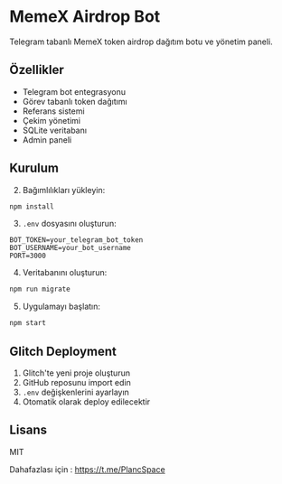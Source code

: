 # MemeX Airdrop Bot

Telegram tabanlı MemeX token airdrop dağıtım botu ve yönetim paneli.

## Özellikler

- Telegram bot entegrasyonu
- Görev tabanlı token dağıtımı
- Referans sistemi
- Çekim yönetimi
- SQLite veritabanı
- Admin paneli

## Kurulum


2. Bağımlılıkları yükleyin:
```bash
npm install
```

3. `.env` dosyasını oluşturun:
```env
BOT_TOKEN=your_telegram_bot_token
BOT_USERNAME=your_bot_username
PORT=3000
```

4. Veritabanını oluşturun:
```bash
npm run migrate
```

5. Uygulamayı başlatın:
```bash
npm start
```

## Glitch Deployment

1. Glitch'te yeni proje oluşturun
2. GitHub reposunu import edin
3. `.env` değişkenlerini ayarlayın
4. Otomatik olarak deploy edilecektir

## Lisans

MIT

Dahafazlası için : https://t.me/PlancSpace